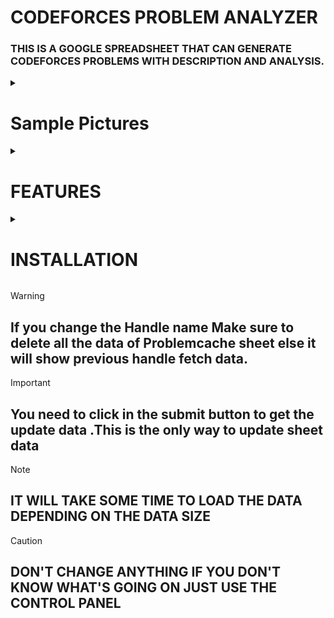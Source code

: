 # CODEFORCES PROBLEM ANALYZER

### THIS IS A GOOGLE SPREADSHEET THAT CAN GENERATE CODEFORCES PROBLEMS WITH DESCRIPTION AND ANALYSIS.

<details>
  <summary> <h1>Sample Pictures</h1> </summary>
  
  ###### Main Problem Details Interface
  ![Problem Details](https://github.com/user-attachments/assets/3a0a8bb0-9f2a-4fe9-b56a-994c3d437d5f)

  ###### Control Panel and Analysis Segment
  ![control part](https://github.com/user-attachments/assets/860f6c4d-524f-4530-9f7a-3004554bf8bb)

  ###### This is the page where we store the loaded data to reduce the time spent searching for the same data repeatedly.
  ![Problem Cache](https://github.com/user-attachments/assets/8f9ad4bf-7da6-49d2-a551-ae2bb9c8c396)

</details>



<details>
  <summary> <h1><strong>FEATURES</strong></h1>  </summary>

- Search for problems based on two values: Contest Division and Problem Number.
- Option to set the number of contests to retrieve using the "Number of Data" field in the control panel.
- Set your Codeforces handle to get the problem verdict and solving analytics.
- Get the count of distinct ratings and their frequency within the search range.
- Retrieve distinct tags and their count for all problems within the search range.
- Create an additional sheet called `ProblemCache` to save problem details for future use, reducing operation time.

</details>

<details>
  <summary> <h1><strong>INSTALLATION</strong></h1>  </summary>
    
- First, open this <a href="https://docs.google.com/spreadsheets/d/1o12iyqbBP_a7j9gnzz_yDR8nf5B7gGAV4JTJ0Ij68lU/edit?gid=0#gid=0" target="_blank">Sheet</a>
 and go to "File -> Make a Copy." This will create a copy of the sheet in your Google Drive.
- Scroll right in the sheet to find a segment called "Control Panel." This is the main part that controls the sheet data.
  
  - Fill in the Control Panel data as shown:
    ![CONTROL](https://github.com/user-attachments/assets/ab8852c7-6ef2-40dc-9631-c5f85edd462e)

  - It will ask for permission to modify the data in the sheet. Click "OK."
    ![PERMISSION - 1](https://github.com/user-attachments/assets/92e068ed-f407-4409-9bfa-e2b99cd50a00)

  - This is safe. Click the "Advanced" option below:
    ![p-2](https://github.com/user-attachments/assets/9bbe83c1-9915-486a-b17f-ef9690b12dec)
    ![p-3](https://github.com/user-attachments/assets/516ab95f-e37b-4e6b-b807-fb7acf3ab51f)

- Now you're ready to search for anything using the control panel.

</details>

> [!WARNING]  
> ## If you change the Handle name Make sure to delete all the data of Problemcache sheet else it will show previous handle fetch data.


> [!IMPORTANT]  
> ## You need to click in the submit button to get the update data .This is the only way to update sheet data


> [!NOTE]  
> ## IT WILL TAKE SOME TIME TO LOAD THE DATA DEPENDING ON THE DATA SIZE


> [!CAUTION]
> ## DON'T CHANGE ANYTHING IF YOU DON'T KNOW WHAT'S GOING ON JUST USE THE CONTROL PANEL


